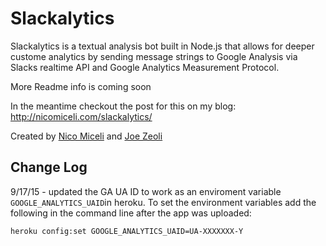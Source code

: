 # Slackalytics

Slackalytics is a textual analysis bot built in Node.js that allows for deeper custome analytics by sending message strings to Google Analysis via Slacks realtime API and Google Analytics Measurement Protocol.

More Readme info is coming soon

In the meantime checkout the post for this on my blog: http://nicomiceli.com/slackalytics/ 

Created by [Nico Miceli](http://nicomiceli.com) and [Joe Zeoli](http://joezeoli.com)


Change Log
------------

9/17/15 - updated the GA UA ID to work as an enviroment variable `GOOGLE_ANALYTICS_UAID`in heroku. To set the environment variables add the following in the command line after the app was uploaded: 
```
heroku config:set GOOGLE_ANALYTICS_UAID=UA-XXXXXXX-Y
``` 